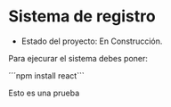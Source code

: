 <h1>Sistema de registro</h1>

- Estado del proyecto: En Construcción.

Para ejecurar el sistema debes poner:

´´´npm install react```

Esto es una prueba
